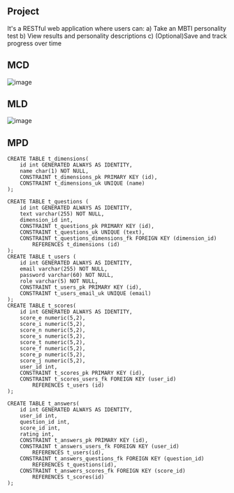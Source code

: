 ## Project
It's a RESTful web application where users can:
a) Take an MBTI personality test
b) View results and personality descriptions
c) (Optional)Save and track progress over time

## MCD

![image](https://github.com/user-attachments/assets/fb31d8f8-1836-4bf1-895e-482d5cdecb7c)

## MLD

![image](https://github.com/user-attachments/assets/9a659da0-5e5e-40bb-a528-794ebed7661d)

## MPD

```postgreSQL
CREATE TABLE t_dimensions(
	id int GENERATED ALWAYS AS IDENTITY,
	name char(1) NOT NULL,
	CONSTRAINT t_dimensions_pk PRIMARY KEY (id),
	CONSTRAINT t_dimensions_uk UNIQUE (name)
);

CREATE TABLE t_questions (
	id int GENERATED ALWAYS AS IDENTITY,
	text varchar(255) NOT NULL,
	dimension_id int,
	CONSTRAINT t_questions_pk PRIMARY KEY (id),
	CONSTRAINT t_questions_uk UNIQUE (text),
	CONSTRAINT t_questions_dimensions_fk FOREIGN KEY (dimension_id)
		REFERENCES t_dimensions (id)
);
CREATE TABLE t_users (
	id int GENERATED ALWAYS AS IDENTITY,
	email varchar(255) NOT NULL,
	password varchar(60) NOT NULL,
	role varchar(5) NOT NULL,
	CONSTRAINT t_users_pk PRIMARY KEY (id),
	CONSTRAINT t_users_email_uk UNIQUE (email)
);
CREATE TABLE t_scores(
	id int GENERATED ALWAYS AS IDENTITY,
	score_e numeric(5,2),
	score_i numeric(5,2),
	score_n numeric(5,2),
	score_s numeric(5,2),
	score_t numeric(5,2),
	score_f numeric(5,2),
	score_p numeric(5,2),
	score_j numeric(5,2),
	user_id int,
	CONSTRAINT t_scores_pk PRIMARY KEY (id),
	CONSTRAINT t_scores_users_fk FOREIGN KEY (user_id)
		REFERENCES t_users (id)
);

CREATE TABLE t_answers(
	id int GENERATED ALWAYS AS IDENTITY,
	user_id int,
	question_id int,
	score_id int,
	rating int,
	CONSTRAINT t_answers_pk PRIMARY KEY (id),
	CONSTRAINT t_answers_users_fk FOREIGN KEY (user_id)
		REFERENCES t_users(id),
	CONSTRAINT t_answers_questions_fk FOREIGN KEY (question_id)
		REFERENCES t_questions(id),
	CONSTRAINT t_answers_scores_fk FOREIGN KEY (score_id)
		REFERENCES t_scores(id)
);
```

